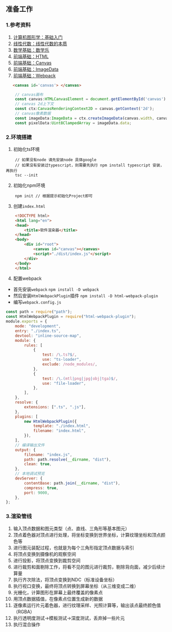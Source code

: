 ## 准备工作
### **1.参考资料**
1. [计算机图形学：基础入门][1]
2. [线性代数：线性代数的本质][2]
3. [数学基础：数学乐][3]
4. [前端基础：HTML][4]
5. [前端基础：Canvas][5]
6. [前端基础：ImageData][6]
7. [前端基础：Webpack][7]

[1]:https://www.bilibili.com/video/BV1X7411F744
[2]:https://www.bilibili.com/video/BV1ys411472E
[3]:https://www.shuxuele.com/
[4]:https://developer.mozilla.org/zh-CN/docs/Web/HTML
[5]:https://developer.mozilla.org/zh-CN/docs/Web/API/Canvas_API
[6]:https://developer.mozilla.org/zh-CN/docs/Web/API/Canvas_API/Tutorial/Pixel_manipulation_with_canvas
[7]:https://webpack.docschina.org/concepts/

```html
   <canvas id='canvas'> </canvas>
```
```typescript
    // canvas画布
    const canvas:HTMLCanvasElement = document.getElementById('canvas') as HTMLCanvasElement;
    // canvas 2d上下文
    const ctx:CanvasRenderingContext2D = canvas.getContext('2d');
    // canvas像素数据  
    const imageData:ImageData = ctx.createImageData(canvas.width, canvas.height);
    const pixelData:Uint8ClampedArray = imageData.data;
```

### **2.环境搭建**
1. 初始化ts环境 
```shell
    // 如果没有node 请先安装node 具体google
    // 如果没有安装过typescript，则需要先执行 npm install typescript 安装，再执行
    tsc --init
```

2. 初始化npm环境
```shell
    npm init // 根据提示初始化Project即可
```
3. 创建`index.html`
```html
    <!DOCTYPE html>
    <html lang="en">
    <head>
        <title>软件渲染器</title>
    </head>
    <body>
        <div id="root">
            <canvas id="canvas"></canvas>
            <script>"./dist/index.js"</script>
        </div>
    </body>
    </html>
```
4. 配置webpack
- 首先安装`webpack` `npm install -D webpack`
- 然后安装`HtmlWebpackPlugin`插件 `npm install -D html-webpack-plugin`
- 编写`webpack.config.js`

```javascript
const path = require("path");
const HtmlWebpackPlugin = require("html-webpack-plugin");
module.exports = {
    mode: "development",
    entry: "./index.ts",
    devtool: "inline-source-map",
    module: {
        rules: [
            {
                test: /\.ts?$/,
                use: "ts-loader",
                exclude: /node_modules/,
            },
            {
                test: /\.(mtl|png|jpg|obj|tga)$/,
                use: "file-loader",
            },
        ],
    },
    resolve: {
        extensions: [".ts", ".js"],
    },
    plugins: [
        new HtmlWebpackPlugin({
            template: "./index.html",
            filename: "index.html",
        }),
    ],
    // 编译输出文件
    output: {
        filename: "index.js",
        path: path.resolve(__dirname, "dist"),
        clean: true,
    },
    // 本地调试预览
    devServer: {
        contentBase: path.join(__dirname, "dist"),
        compress: true,
        port: 9000,
    },
};

```


### **3.渲染管线**
1. 输入顶点数据和图元类型（点、直线、三角形等基本图元）
2. 顶点着色器对顶点进行处理，将坐标变换到世界坐标，计算纹理坐标和顶点颜色等
3. 进行图元装配过程，也就是为每个三角形指定顶点数据与索引
4. 将顶点变换到摄像机的观察空间
5. 进行投影，将顶点变换到裁剪空间
6. 进行裁剪和面剔除工作，将看不见的图元进行裁剪，剔除背向面，减少后续计算量
7. 执行齐次除法，将顶点变换到NDC（标准设备坐标）
8. 执行视口变换，最终将顶点转换到屏幕坐标（从三维变成二维）
9. 光栅化，计算图形在屏幕上最终覆盖的像素点
10. 用顶点数据插值，在像素点位置生成新的数据
11. 逐像素运行片元着色器，进行纹理采样、光照计算等，输出该点最终颜色值（RGBA）
12. 执行透明度测试->模板测试->深度测试，丢弃掉一些片元
13. 执行混合操作